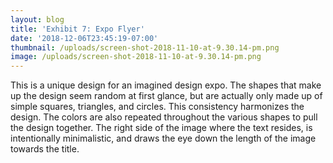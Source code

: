 ```yaml
---
layout: blog
title: 'Exhibit 7: Expo Flyer'
date: '2018-12-06T23:45:19-07:00'
thumbnail: /uploads/screen-shot-2018-11-10-at-9.30.14-pm.png
image: /uploads/screen-shot-2018-11-10-at-9.30.14-pm.png
---
```

This is a unique design for an imagined design expo. The shapes that make up the design seem random at first glance, but are actually only made up of simple squares, triangles, and circles. This consistency harmonizes the design. The colors are also repeated throughout the various shapes to pull the design together. The right side of the image where the text resides, is intentionally minimalistic, and draws the eye down the length of the image towards the title.
